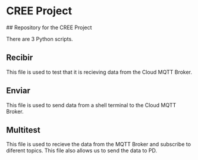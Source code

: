 # CREE Project
## Repository for the CREE Project

There are 3 Python scripts. 

## Recibir
This file is used to test that it is recieving data from the Cloud MQTT Broker.

## Enviar
 
This file is used to send data from a shell terminal to the Cloud MQTT Broker.

## Multitest

This file is used to recieve the data from the MQTT Broker and subscribe to diferent topics. 
This file also allows us to send the data to PD. 


